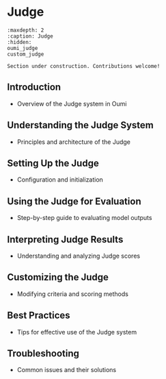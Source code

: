 # Judge

```{toctree}
:maxdepth: 2
:caption: Judge
:hidden:
oumi_judge
custom_judge
```

```{attention}
Section under construction. Contributions welcome!
```

## Introduction

- Overview of the Judge system in Oumi

## Understanding the Judge System

- Principles and architecture of the Judge

## Setting Up the Judge

- Configuration and initialization

## Using the Judge for Evaluation

- Step-by-step guide to evaluating model outputs

## Interpreting Judge Results

- Understanding and analyzing Judge scores

## Customizing the Judge

- Modifying criteria and scoring methods

## Best Practices

- Tips for effective use of the Judge system

## Troubleshooting

- Common issues and their solutions
